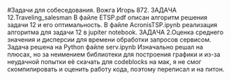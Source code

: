 #Задачи для собеседования. Вожга Игорь 872.
ЗАДАЧА 12.Traveling_salesman
В файле ETSP.pdf описан алгоритм решения задачи 12 и его оптимальность.
В файле AcronisTSP.ipynb реализация алгоритма для задачи 12 в jupiter notebook.
ЗАДАЧА 2.Оценка среднего значения и дисперсии для времени обработки запросов сервисом. 
Задача решена на Python файле serv.ipynb 
Изначально решал на плюсах, но за неимением библиотеки для построения графики и из-за неудачной попытки её скачать для codeblocks на мак, я не смог скомпилировать и оценить работу кода, поэтому переписал и на питон.
